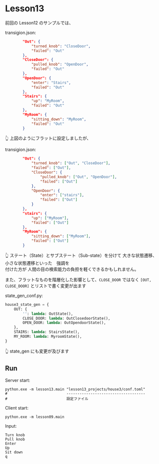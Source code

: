 # Lesson13

前回の Lesson12 のサンプルでは、  

transigion.json:  

```json
        "Out": {
            "turned_knob": "CloseDoor",
            "failed": "Out"
        },
        "CloseDoor": {
            "pulled_knob": "OpenDoor",
            "failed": "Out"
        },
        "OpenDoor": {
            "enter": "Stairs",
            "failed": "Out"
        },
        "Stairs": {
            "up": "MyRoom",
            "failed": "Out"
        },
        "MyRoom": {
            "sitting_down": "MyRoom",
            "failed": "Out"
        }
```

👆 上図のようにフラットに設定しましたが、  

transigion.json:

```json
        "Out": {
            "turned_knob": ["Out", "CloseDoor"],
            "failed": ["Out"],
            "CloseDoor": {
                "pulled_knob": ["Out", "OpenDoor"],
                "failed": ["Out"]
            },
            "OpenDoor": {
                "enter": ["stairs"],
                "failed": ["Out"]
            }
        },
        "stairs": {
            "up": ["MyRoom"],
            "failed": ["Out"]
        },
        "MyRoom": {
            "sitting_down": ["MyRoom"],
            "failed": ["Out"]
        }
```

👆 ステート（State）とサブステート（Sub-state）を分けて 大きな状態遷移、小さな状態遷移といった　強調を  
付けた方が 人間の目の検索能力の負担を軽くできるかもしれません。  

また、フラットなものを階層化した影響として、`CLOSE_DOOR` ではなく `[OUT, CLOSE_DOOR]` とリストで書く変更が出ます  

state_gen_conf.py:  

```python
house3_state_gen = {
    OUT: {
        '': lambda: OutState(),
        CLOSE_DOOR: lambda: OutClosedoorState(),
        OPEN_DOOR: lambda: OutOpendoorState(),
    },
    STAIRS: lambda: StairsState(),
    MY_ROOM: lambda: MyroomState(),
}
```

👆 state_gen にも変更が及びます  

## Run

Server start:  

```shell
python.exe -m lesson13.main "lesson13_projects/house3/conf.toml"
#                           ------------------------------------
#                           設定ファイル
```

Client start:  

```shell
python.exe -m lesson09.main
```

Input:  

```plain
Turn knob
Pull knob
Enter
Up
Sit down
q
```

